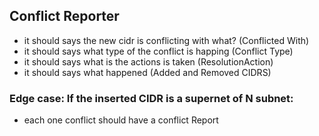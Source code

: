 ## Conflict Reporter
- it should says the new cidr is conflicting with what? (Conflicted With)
- it should says what type of the conflict is happing (Conflict Type)
- it should says what is the actions is taken (ResolutionAction)
- it should says what happened (Added and Removed CIDRS)


### Edge case: If the inserted CIDR is a supernet of N subnet:
- each one conflict should have a conflict Report
